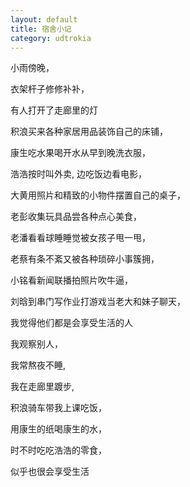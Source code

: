 ```yaml
---
layout: default
title: 宿舍小记
category: udtrokia
---
```


小雨傍晚，

衣架杆子修修补补，

有人打开了走廊里的灯

积浪买来各种家居用品装饰自己的床铺，

康生吃水果喝开水从早到晚洗衣服，

浩浩按时叫外卖, 边吃饭边看电影，

大黄用照片和精致的小物件摆置自己的桌子，

老彭收集玩具品尝各种点心美食，

老潘看看球睡睡觉被女孩子甩一甩，

老蔡有条不紊又被各种琐碎小事簇拥，

小铭看新闻联播拍照片吹牛逼，

刘晗到串门写作业打游戏当老大和妹子聊天，

我觉得他们都是会享受生活的人

我观察别人，

我常熬夜不睡, 

我在走廊里踱步, 

积浪骑车带我上课吃饭，

用康生的纸喝康生的水，

时不时吃吃浩浩的零食，

似乎也很会享受生活
